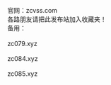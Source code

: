 官网：zcvss.com<br> 
各路朋友请把此发布站加入收藏夹！<br>
备用：<br>
<br>
zc079.xyz<br>
       <br>
zc084.xyz<br>
       <br>
zc085.xyz<br>
       <br>


       

